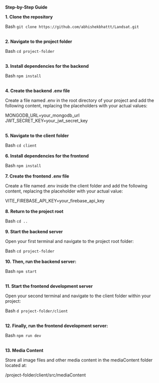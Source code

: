 
**Step-by-Step Guide**

**1. Clone the repository**

Bash
```git clone https://github.com/abhishekbhattt/Landsat.git```
<br>
<br>


**2. Navigate to the project folder**

Bash
```cd project-folder```
<br>
<br>

**3. Install dependencies for the backend**

Bash
```npm install```
<br>
<br>

**4. Create the backend .env file**

Create a file named .env in the root directory of your project and add the following content, replacing the placeholders with your actual values:

MONGODB_URL=your_mongodb_url
JWT_SECRET_KEY=your_jwt_secret_key
<br>
<br>

**5. Navigate to the client folder**

Bash
```cd client```
<br>
<br>
**6. Install dependencies for the frontend**

Bash
```npm install```
<br>
<br>
**7. Create the frontend .env file**

Create a file named .env inside the client folder and add the following content, replacing the placeholder with your actual value:

VITE_FIREBASE_API_KEY=your_firebase_api_key
<br>
<br>
**8. Return to the project root**

Bash
```cd ..```
<br>
<br>
**9. Start the backend server**

Open your first terminal and navigate to the project root folder:

Bash
```cd project-folder```
<br>
<br>
**10. Then, run the backend server:**

Bash
```npm start```
<br>
<br>

**11. Start the frontend development server**

Open your second terminal and navigate to the client folder within your project:

Bash
```d project-folder/client```
<br>
<br>

**12. Finally, run the frontend development server:**

Bash
```npm run dev```
<br>
<br>

**13. Media Content**

Store all image files and other media content in the mediaContent folder located at:

/project-folder/client/src/mediaContent

